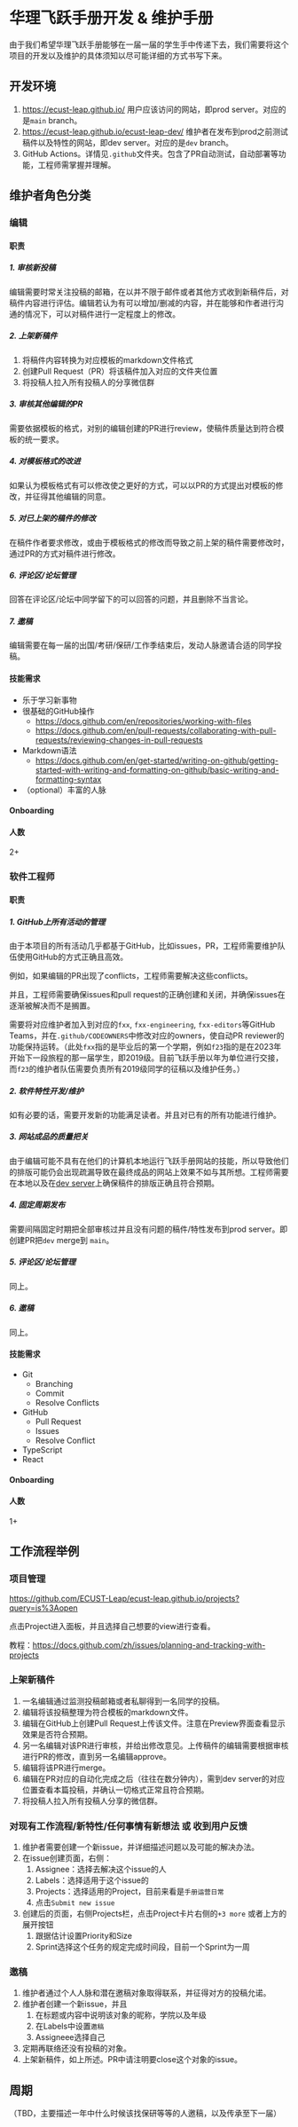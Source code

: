 # 华理飞跃手册开发 & 维护手册

由于我们希望华理飞跃手册能够在一届一届的学生手中传递下去，我们需要将这个项目的开发以及维护的具体须知以尽可能详细的方式书写下来。

## 开发环境

1. https://ecust-leap.github.io/ 用户应该访问的网站，即prod server。对应的是`main` branch。
2. https://ecust-leap.github.io/ecust-leap-dev/ 维护者在发布到prod之前测试稿件以及特性的网站，即dev server。对应的是`dev` branch。
3. GitHub Actions。详情见`.github`文件夹。包含了PR自动测试，自动部署等功能，工程师需掌握并理解。

## 维护者角色分类

### 编辑

#### 职责

##### 1. 审核新投稿

编辑需要时常关注投稿的邮箱，在以并不限于邮件或者其他方式收到新稿件后，对稿件内容进行评估。编辑若认为有可以增加/删减的内容，并在能够和作者进行沟通的情况下，可以对稿件进行一定程度上的修改。

##### 2. 上架新稿件

1. 将稿件内容转换为对应模板的markdown文件格式
2. 创建Pull Request（PR）将该稿件加入对应的文件夹位置
3. 将投稿人拉入所有投稿人的分享微信群

##### 3. 审核其他编辑的PR

需要依据模板的格式，对别的编辑创建的PR进行review，使稿件质量达到符合模板的统一要求。

##### 4. 对模板格式的改进

如果认为模板格式有可以修改使之更好的方式，可以以PR的方式提出对模板的修改，并征得其他编辑的同意。

##### 5. 对已上架的稿件的修改

在稿件作者要求修改，或由于模板格式的修改而导致之前上架的稿件需要修改时，通过PR的方式对稿件进行修改。

##### 6. 评论区/论坛管理

回答在评论区/论坛中同学留下的可以回答的问题，并且删除不当言论。

##### 7. 邀稿

编辑需要在每一届的出国/考研/保研/工作季结束后，发动人脉邀请合适的同学投稿。

#### 技能需求

- 乐于学习新事物
- 很基础的GitHub操作
  - https://docs.github.com/en/repositories/working-with-files
  - https://docs.github.com/en/pull-requests/collaborating-with-pull-requests/reviewing-changes-in-pull-requests
- Markdown语法
  - https://docs.github.com/en/get-started/writing-on-github/getting-started-with-writing-and-formatting-on-github/basic-writing-and-formatting-syntax
- （optional）丰富的人脉

#### Onboarding

#### 人数

2+

### 软件工程师

#### 职责

##### 1. GitHub上所有活动的管理

由于本项目的所有活动几乎都基于GitHub，比如issues，PR，工程师需要维护队伍使用GitHub的方式正确且高效。

例如，如果编辑的PR出现了conflicts，工程师需要解决这些conflicts。

并且，工程师需要确保issues和pull request的正确创建和关闭，并确保issues在逐渐被解决而不是搁置。

需要将对应维护者加入到对应的`fxx`, `fxx-engineering`, `fxx-editors`等GitHub Teams，并在`.github/CODEOWNERS`中修改对应的owners，使自动PR reviewer的功能保持运转。（此处`fxx`指的是毕业后的第一个学期，例如`f23`指的是在2023年开始下一段旅程的那一届学生，即2019级。目前飞跃手册以年为单位进行交接，而`f23`的维护者队伍需要负责所有2019级同学的征稿以及维护任务。）

##### 2. 软件特性开发/维护

如有必要的话，需要开发新的功能满足读者。并且对已有的所有功能进行维护。

##### 3. 网站成品的质量把关

由于编辑可能不具有在他们的计算机本地运行飞跃手册网站的技能，所以导致他们的排版可能仍会出现疏漏导致在最终成品的网站上效果不如与其所想。工程师需要在本地以及在[dev server](https://ecust-leap.github.io/ecust-leap-dev/)上确保稿件的排版正确且符合预期。

##### 4. 固定周期发布

需要间隔固定时期把全部审核过并且没有问题的稿件/特性发布到prod server。即创建PR把`dev` merge到 `main`。

##### 5. 评论区/论坛管理

同上。

##### 6. 邀稿

同上。

#### 技能需求

- Git
  - Branching
  - Commit
  - Resolve Conflicts
- GitHub
  - Pull Request
  - Issues
  - Resolve Conflict
- TypeScript
- React

#### Onboarding

#### 人数

1+

## 工作流程举例

### 项目管理

https://github.com/ECUST-Leap/ecust-leap.github.io/projects?query=is%3Aopen

点击Project进入面板，并且选择自己想要的view进行查看。

教程：https://docs.github.com/zh/issues/planning-and-tracking-with-projects

### 上架新稿件

1. 一名编辑通过监测投稿邮箱或者私聊得到一名同学的投稿。
2. 编辑将该投稿整理为符合模板的markdown文件。
3. 编辑在GitHub上创建Pull Request上传该文件。注意在Preview界面查看显示效果是否符合预期。
4. 另一名编辑对该PR进行审核，并给出修改意见。上传稿件的编辑需要根据审核进行PR的修改，直到另一名编辑approve。
5. 编辑将该PR进行merge。
6. 编辑在PR对应的自动化完成之后（往往在数分钟内），需到dev server的对应位置查看本篇投稿，并确认一切格式正常且符合预期。
7. 将投稿人拉入所有投稿人分享的微信群。


### 对现有工作流程/新特性/任何事情有新想法 或 收到用户反馈

1. 维护者需要创建一个新issue，并详细描述问题以及可能的解决办法。
2. 在issue创建页面，右侧：
   1. Assignee：选择去解决这个issue的人
   2. Labels：选择适用于这个issue的
   3. Projects：选择适用的Project，目前来看是`手册运营日常`
   4. 点击`Submit new issue`
3. 创建后的页面，右侧Projects栏，点击Project卡片右侧的`+3 more` 或者上方的展开按钮
   1. 跟据估计设置Priority和Size
   2. Sprint选择这个任务的规定完成时间段，目前一个Sprint为一周

### 邀稿

1. 维护者通过个人人脉和潜在邀稿对象取得联系，并征得对方的投稿允诺。
2. 维护者创建一个新issue，并且
   1. 在标题或内容中说明该对象的昵称，学院以及年级
   2. 在Labels中设置`邀稿`
   3. Assigneee选择自己
3. 定期再联络还没有投稿的对象。
4. 上架新稿件，如上所述。PR中请注明要close这个对象的issue。

## 周期

（TBD，主要描述一年中什么时候该找保研等等的人邀稿，以及传承至下一届）